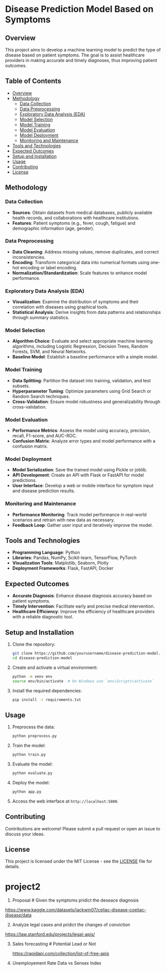 # Disease Prediction Model Based on Symptoms

## Overview
This project aims to develop a machine learning model to predict the type of disease based on patient symptoms. The goal is to assist healthcare providers in making accurate and timely diagnoses, thus improving patient outcomes.

## Table of Contents
- [Overview](#overview)
- [Methodology](#methodology)
  - [Data Collection](#data-collection)
  - [Data Preprocessing](#data-preprocessing)
  - [Exploratory Data Analysis (EDA)](#exploratory-data-analysis-eda)
  - [Model Selection](#model-selection)
  - [Model Training](#model-training)
  - [Model Evaluation](#model-evaluation)
  - [Model Deployment](#model-deployment)
  - [Monitoring and Maintenance](#monitoring-and-maintenance)
- [Tools and Technologies](#tools-and-technologies)
- [Expected Outcomes](#expected-outcomes)
- [Setup and Installation](#setup-and-installation)
- [Usage](#usage)
- [Contributing](#contributing)
- [License](#license)

## Methodology

### Data Collection
- **Sources**: Obtain datasets from medical databases, publicly available health records, and collaborations with healthcare institutions.
- **Features**: Patient symptoms (e.g., fever, cough, fatigue) and demographic information (age, gender).

### Data Preprocessing
- **Data Cleaning**: Address missing values, remove duplicates, and correct inconsistencies.
- **Encoding**: Transform categorical data into numerical formats using one-hot encoding or label encoding.
- **Normalization/Standardization**: Scale features to enhance model performance.

### Exploratory Data Analysis (EDA)
- **Visualization**: Examine the distribution of symptoms and their correlation with diseases using graphical tools.
- **Statistical Analysis**: Derive insights from data patterns and relationships through summary statistics.

### Model Selection
- **Algorithm Choice**: Evaluate and select appropriate machine learning algorithms, including Logistic Regression, Decision Trees, Random Forests, SVM, and Neural Networks.
- **Baseline Model**: Establish a baseline performance with a simple model.

### Model Training
- **Data Splitting**: Partition the dataset into training, validation, and test subsets.
- **Hyperparameter Tuning**: Optimize parameters using Grid Search or Random Search techniques.
- **Cross-Validation**: Ensure model robustness and generalizability through cross-validation.

### Model Evaluation
- **Performance Metrics**: Assess the model using accuracy, precision, recall, F1-score, and AUC-ROC.
- **Confusion Matrix**: Analyze error types and model performance with a confusion matrix.

### Model Deployment
- **Model Serialization**: Save the trained model using Pickle or joblib.
- **API Development**: Create an API with Flask or FastAPI for model predictions.
- **User Interface**: Develop a web or mobile interface for symptom input and disease prediction results.

### Monitoring and Maintenance
- **Performance Monitoring**: Track model performance in real-world scenarios and retrain with new data as necessary.
- **Feedback Loop**: Gather user input and iteratively improve the model.

## Tools and Technologies
- **Programming Language**: Python
- **Libraries**: Pandas, NumPy, Scikit-learn, TensorFlow, PyTorch
- **Visualization Tools**: Matplotlib, Seaborn, Plotly
- **Deployment Frameworks**: Flask, FastAPI, Docker

## Expected Outcomes
- **Accurate Diagnosis**: Enhance disease diagnosis accuracy based on patient symptoms.
- **Timely Intervention**: Facilitate early and precise medical intervention.
- **Healthcare Efficiency**: Improve the efficiency of healthcare providers with a reliable diagnostic tool.

## Setup and Installation
1. Clone the repository:
    ```sh
    git clone https://github.com/yourusername/disease-prediction-model.git
    cd disease-prediction-model
    ```
2. Create and activate a virtual environment:
    ```sh
    python -m venv env
    source env/bin/activate  # On Windows use `env\Scripts\activate`
    ```
3. Install the required dependencies:
    ```sh
    pip install -r requirements.txt
    ```

## Usage
1. Preprocess the data:
    ```sh
    python preprocess.py
    ```
2. Train the model:
    ```sh
    python train.py
    ```
3. Evaluate the model:
    ```sh
    python evaluate.py
    ```
4. Deploy the model:
    ```sh
    python app.py
    ```
5. Access the web interface at `http://localhost:5000`.

## Contributing
Contributions are welcome! Please submit a pull request or open an issue to discuss your ideas.

## License
This project is licensed under the MIT License - see the [LICENSE](LICENSE) file for details.




# project2

1. Proposal # Given the symptoms pridict the deseace diagnosis

https://www.kaggle.com/datasets/jackwin07/celiac-disease-coeliac-disease/data

2. Analyze legal cases and pridict the changes of conviction 

 https://law.stanford.edu/projects/legal-apis/
 
3. Sales forecasting # Potential Lead or Not

   https://rapidapi.com/collection/list-of-free-apis
   
4.  Unemployement Rate Data vs Sensex Index 
